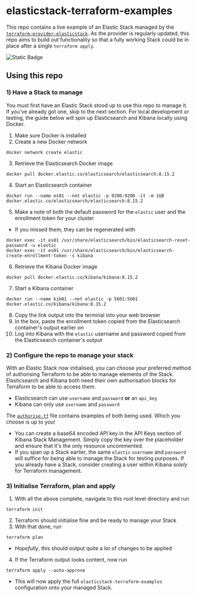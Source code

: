 # elasticstack-terraform-examples

This repo contains a live example of an Elastic Stack managed by the [`terraform-provider-elasticstack`](https://github.com/elastic/terraform-provider-elasticstack). As the provider is regularly updated, this repo aims to build out functionality so that a fully working Stack could be in place after a single `terraform apply`.

![Static Badge](https://img.shields.io/badge/Status-In_Development-orange)

## Using this repo

### 1) Have a Stack to manage

You must first have an Elastic Stack stood up to use this repo to manage it. If you've already got one, skip to the next section. For local development or testing, the guide below will spin up Elasticsearch and Kibana locally using Docker.

1. Make sure Docker is installed
2. Create a new Docker network
```properties
docker network create elastic
```
3. Retrieve the Elasticsearch Docker image
```properties
docker pull docker.elastic.co/elasticsearch/elasticsearch:8.15.2
```
4. Start an Elasticsearch container
```properties
docker run --name es01 --net elastic -p 9200:9200 -it -m 1GB docker.elastic.co/elasticsearch/elasticsearch:8.15.2
```
5. Make a note of both the default password for the `elastic` user and the enrollment token for your cluster
- If you missed them, they can be regenerated with
```properties
docker exec -it es01 /usr/share/elasticsearch/bin/elasticsearch-reset-password -u elastic
docker exec -it es01 /usr/share/elasticsearch/bin/elasticsearch-create-enrollment-token -s kibana
```
6. Retrieve the Kibana Docker image
```properties
docker pull docker.elastic.co/kibana/kibana:8.15.2
```
7. Start a Kibana container
```properties
docker run --name kib01 --net elastic -p 5601:5601 docker.elastic.co/kibana/kibana:8.15.2
```
8. Copy the link output into the terminal into your web browser
9. In the box, paste the enrollment token copied from the Elasticsearch container's output earlier on
10. Log into Kibana with the `elastic` username and password copied from the Elasticsearch container's output

### 2) Configure the repo to manage your stack

With an Elastic Stack now initialised, you can choose your preferred method of authorising Terraform to be able to manage elements of the Stack. Elasticsearch and Kibana both need their own authorisation blocks for Terraform to be able to access them.
- Elasticsearch can use `username` and `password` **or** an `api_key`
- Kibana can only use `username` and `password`

The [`authorise.tf`](./authorise.tf) file contains examples of both being used. Which you choose is up to you! 

- You can create a base64 encoded API key in the API Keys section of Kibana Stack Management. Simply copy the key over the placeholder and ensure that it's the only resource uncommented.
- If you span up a Stack earlier, the same `elastic` `username` and `password` will suffice for being able to manage the Stack for testing purposes. If you already have a Stack, consider creating a user within Kibana *solely* for Terraform management.

### 3) Initialise Terraform, plan and apply

1. With all the above complete, navigate to this root level directory and run
```properties
terraform init
```
2. Terraform should initialise fine and be ready to manage your Stack
3. With that done, run
```properties
terraform plan
```
- *Hopefully*, this should output quite a lot of changes to be applied
4. If the Terraform output looks content, now run
```properties
terraform apply --auto-approve
```
- This will now apply the full `elasticstack-terraform-examples` configuration onto your managed Stack.